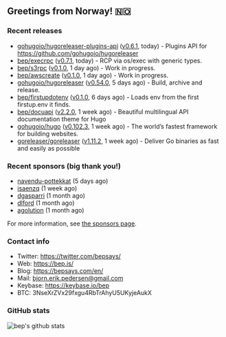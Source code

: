 ## Greetings from Norway! 🇳🇴

### Recent releases
- [gohugoio/hugoreleaser-plugins-api](https://github.com/gohugoio/hugoreleaser-plugins-api) ([v0.6.1](https://github.com/gohugoio/hugoreleaser-plugins-api/releases/tag/v0.6.1), today) - Plugins API for https://github.com/gohugoio/hugoreleaser
- [bep/execrpc](https://github.com/bep/execrpc) ([v0.7.1](https://github.com/bep/execrpc/releases/tag/v0.7.1), today) - RCP via os/exec with generic types.
- [bep/s3rpc](https://github.com/bep/s3rpc) ([v0.1.0](https://github.com/bep/s3rpc/releases/tag/v0.1.0), 1 day ago) - Work in progress.
- [bep/awscreate](https://github.com/bep/awscreate) ([v0.1.0](https://github.com/bep/awscreate/releases/tag/v0.1.0), 1 day ago) - Work in progress.
- [gohugoio/hugoreleaser](https://github.com/gohugoio/hugoreleaser) ([v0.54.0](https://github.com/gohugoio/hugoreleaser/releases/tag/v0.54.0), 5 days ago) - Build, archive and release. 
- [bep/firstupdotenv](https://github.com/bep/firstupdotenv) ([v0.1.0](https://github.com/bep/firstupdotenv/releases/tag/v0.1.0), 6 days ago) - Loads env from the first firstup.env it finds.
- [bep/docuapi](https://github.com/bep/docuapi) ([v2.2.0](https://github.com/bep/docuapi/releases/tag/v2.2.0), 1 week ago) - Beautiful multilingual API documentation theme for Hugo
- [gohugoio/hugo](https://github.com/gohugoio/hugo) ([v0.102.3](https://github.com/gohugoio/hugo/releases/tag/v0.102.3), 1 week ago) - The world’s fastest framework for building websites.
- [goreleaser/goreleaser](https://github.com/goreleaser/goreleaser) ([v1.11.2](https://github.com/goreleaser/goreleaser/releases/tag/v1.11.2), 1 week ago) - Deliver Go binaries as fast and easily as possible


### Recent sponsors (big thank you!)

- [navendu-pottekkat](https://github.com/navendu-pottekkat) (5 days ago)
- [isaenzq](https://github.com/isaenzq) (1 week ago)
- [dgasparri](https://github.com/dgasparri) (1 month ago)
- [dlford](https://github.com/dlford) (1 month ago)
- [agolution](https://github.com/agolution) (1 month ago)

For more information, see [the sponsors page](https://github.com/sponsors/bep/).

### Contact info
- Twitter: https://twitter.com/bepsays/
- Web: https://bep.is/
- Blog: https://bepsays.com/en/
- Mail: bjorn.erik.pedersen@gmail.com
- Keybase: https://keybase.io/bep
- BTC: 3NseXrZVx29fxgu4RbTrAhyU5UKyjeAukX


### GitHub stats
![bep's github stats](https://github-readme-stats.vercel.app/api?username=bep&count_private=true&hide_title=true)

